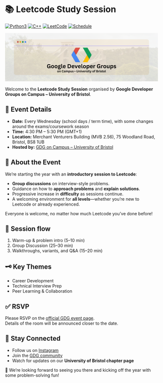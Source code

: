 # 📚 Leetcode Study Session

[![Python3](https://img.shields.io/badge/Python-3776AB?style=for-the-badge&logo=python&logoColor=white)](https://www.python.org/)
[![C++](https://img.shields.io/badge/C++-00599C?style=for-the-badge&logo=c%2B%2B&logoColor=white)](https://isocpp.org/)
[![LeetCode](https://img.shields.io/badge/LeetCode-FFA116?style=for-the-badge&logo=leetcode&logoColor=white)](https://leetcode.com/)
[![Schedule](https://img.shields.io/badge/Every%20Wednesday-4%3A30--5%3A30%20PM-brightgreen?style=for-the-badge)](https://www.bristol.ac.uk/)

[![Banner](/assets/GDG_Bristol_banner.png)](https://gdg.community.dev/gdg-on-campus-university-of-bristol-bristol-united-kingdom/)


Welcome to the **Leetcode Study Session** organised by **Google Developer Groups on Campus – University of Bristol**.  
## 📅 Event Details
- **Date:** Every Wednesday (school days / term time), with some changes around the exams/coursework season
- **Time:** 4:30 PM – 5:30 PM (GMT+1)  
- **Location:** Merchant Venturers Building (MVB 2.56), 75 Woodland Road, Bristol, BS8 1UB  
- **Hosted by:** [GDG on Campus – University of Bristol](https://gdg.community.dev/gdg-on-campus-university-of-bristol-bristol-united-kingdom/)  

## 🎯 About the Event
We’re starting the year with an **introductory session to Leetcode**:  
- **Group discussions** on interview-style problems.  
- Guidance on how to **approach problems** and **explain solutions**.  
- Progressive increase in **difficulty** as sessions continue.  
- A welcoming environment for **all levels**—whether you’re new to Leetcode or already experienced.

Everyone is welcome, no matter how much Leetcode you’ve done before!

## 🧭 Session flow
1. Warm-up & problem intro (5–10 min)  
2. Group Discussion (25–30 min)  
3. Walkthroughs, variants, and Q&A (15–20 min)  

## 🗝️ Key Themes
- Career Development  
- Technical Interview Prep  
- Peer Learning & Collaboration  

## ✅ RSVP
Please RSVP on the [official GDG event page](https://gdg.community.dev/gdg-on-campus-university-of-bristol-bristol-united-kingdom/).  
Details of the room will be announced closer to the date.  

## 📌 Stay Connected
- Follow us on [Instagram](https://www.instagram.com/gdscbristol/)  
- Join the [GDG community](https://gdg.community.dev/)  
- Watch for updates on our **University of Bristol chapter page**  

👋 We’re looking forward to seeing you there and kicking off the year with some problem-solving fun!
